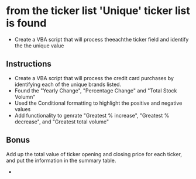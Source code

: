 # from the ticker list 'Unique' ticker list is found 

* Create a VBA script that will process theeachthe ticker field and identify the the unique value

## Instructions

*   Create a VBA script that will process the credit card purchases by identifying each of the unique brands listed.
*   Found the "Yearly Change", "Percentage Change"  and "Total Stock Volumn"  
*   Used the Conditional formatting to highlight the positive and negative values
*   Add functionality to genrate "Greatest % increase", "Greatest % decrease", and "Greatest total volume"

## Bonus

Add up the total value of ticker opening and closing price  for each ticker, and put the information in the summary table. 





* 
